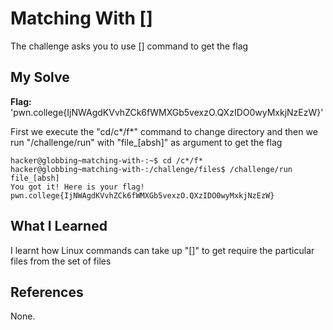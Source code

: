 # Matching With []
The challenge asks you to use [] command to get the flag

## My Solve
**Flag:** 'pwn.college{IjNWAgdKVvhZCk6fWMXGb5vexzO.QXzIDO0wyMxkjNzEzW}'

First we execute the "cd/c*/f*" command to change directory and then we run "/challenge/run" with "file_[absh]" as argument to get the flag

```
hacker@globbing~matching-with-:~$ cd /c*/f*
hacker@globbing~matching-with-:/challenge/files$ /challenge/run file_[absh]
You got it! Here is your flag!
pwn.college{IjNWAgdKVvhZCk6fWMXGb5vexzO.QXzIDO0wyMxkjNzEzW}
```

## What I Learned
I learnt how Linux commands can take up "[]" to get require the particular files from the set of files

## References
None.
